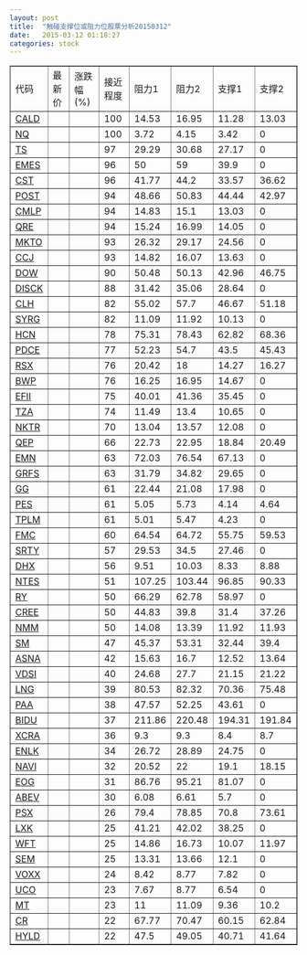 ```yaml
---
layout: post
title:  "触碰支撑位或阻力位股票分析20150312"
date:   2015-03-12 01:18:27
categories: stock
---
```

<script type="text/javascript">
var stockList = []
stockList.push('gb_cald');
stockList.push('gb_nq');
stockList.push('gb_ts');
stockList.push('gb_emes');
stockList.push('gb_cst');
stockList.push('gb_post');
stockList.push('gb_cmlp');
stockList.push('gb_qre');
stockList.push('gb_mkto');
stockList.push('gb_ccj');
stockList.push('gb_dow');
stockList.push('gb_disck');
stockList.push('gb_clh');
stockList.push('gb_syrg');
stockList.push('gb_hcn');
stockList.push('gb_pdce');
stockList.push('gb_rsx');
stockList.push('gb_bwp');
stockList.push('gb_efii');
stockList.push('gb_tza');
stockList.push('gb_nktr');
stockList.push('gb_qep');
stockList.push('gb_emn');
stockList.push('gb_grfs');
stockList.push('gb_gg');
stockList.push('gb_pes');
stockList.push('gb_tplm');
stockList.push('gb_fmc');
stockList.push('gb_srty');
stockList.push('gb_dhx');
stockList.push('gb_ntes');
stockList.push('gb_ry');
stockList.push('gb_cree');
stockList.push('gb_nmm');
stockList.push('gb_sm');
stockList.push('gb_asna');
stockList.push('gb_vdsi');
stockList.push('gb_lng');
stockList.push('gb_paa');
stockList.push('gb_bidu');
stockList.push('gb_xcra');
stockList.push('gb_enlk');
stockList.push('gb_navi');
stockList.push('gb_eog');
stockList.push('gb_abev');
stockList.push('gb_psx');
stockList.push('gb_lxk');
stockList.push('gb_wft');
stockList.push('gb_sem');
stockList.push('gb_voxx');
stockList.push('gb_uco');
stockList.push('gb_mt');
stockList.push('gb_cr');
stockList.push('gb_hyld');
</script>
<table border="1">
 <tr>
 <td>代码</td>
 <td>最新价</td>
 <td>涨跌幅(%)</td>
 <td>接近程度</td>
 <td>阻力1</td>
 <td>阻力2</td>
 <td>支撑1</td>
 <td>支撑2</td>
</tr>
  <tr id="cald" class="green">
  <td><a href="http://stock.finance.sina.com.cn/usstock/quotes/CALD.html" target="_blank">CALD</a></td><td></td><td></td><td>100</td><td>14.53</td><td>16.95</td><td>11.28</td><td>13.03</td></tr>
  <tr id="nq" class="green">
  <td><a href="http://stock.finance.sina.com.cn/usstock/quotes/NQ.html" target="_blank">NQ</a></td><td></td><td></td><td>100</td><td>3.72</td><td>4.15</td><td>3.42</td><td>0</td></tr>
  <tr id="ts" class="green">
  <td><a href="http://stock.finance.sina.com.cn/usstock/quotes/TS.html" target="_blank">TS</a></td><td></td><td></td><td>97</td><td>29.29</td><td>30.68</td><td>27.17</td><td>0</td></tr>
  <tr id="emes" class="red">
  <td><a href="http://stock.finance.sina.com.cn/usstock/quotes/EMES.html" target="_blank">EMES</a></td><td></td><td></td><td>96</td><td>50</td><td>59</td><td>39.9</td><td>0</td></tr>
  <tr id="cst" class="red">
  <td><a href="http://stock.finance.sina.com.cn/usstock/quotes/CST.html" target="_blank">CST</a></td><td></td><td></td><td>96</td><td>41.77</td><td>44.2</td><td>33.57</td><td>36.62</td></tr>
  <tr id="post" class="red">
  <td><a href="http://stock.finance.sina.com.cn/usstock/quotes/POST.html" target="_blank">POST</a></td><td></td><td></td><td>94</td><td>48.66</td><td>50.83</td><td>44.44</td><td>42.97</td></tr>
  <tr id="cmlp" class="red">
  <td><a href="http://stock.finance.sina.com.cn/usstock/quotes/CMLP.html" target="_blank">CMLP</a></td><td></td><td></td><td>94</td><td>14.83</td><td>15.1</td><td>13.03</td><td>0</td></tr>
  <tr id="qre" class="red">
  <td><a href="http://stock.finance.sina.com.cn/usstock/quotes/QRE.html" target="_blank">QRE</a></td><td></td><td></td><td>94</td><td>15.24</td><td>16.99</td><td>14.05</td><td>0</td></tr>
  <tr id="mkto" class="red">
  <td><a href="http://stock.finance.sina.com.cn/usstock/quotes/MKTO.html" target="_blank">MKTO</a></td><td></td><td></td><td>93</td><td>26.32</td><td>29.17</td><td>24.56</td><td>0</td></tr>
  <tr id="ccj" class="green">
  <td><a href="http://stock.finance.sina.com.cn/usstock/quotes/CCJ.html" target="_blank">CCJ</a></td><td></td><td></td><td>93</td><td>14.82</td><td>16.07</td><td>13.63</td><td>0</td></tr>
  <tr id="dow" class="green">
  <td><a href="http://stock.finance.sina.com.cn/usstock/quotes/DOW.html" target="_blank">DOW</a></td><td></td><td></td><td>90</td><td>50.48</td><td>50.13</td><td>42.96</td><td>46.75</td></tr>
  <tr id="disck" class="red">
  <td><a href="http://stock.finance.sina.com.cn/usstock/quotes/DISCK.html" target="_blank">DISCK</a></td><td></td><td></td><td>88</td><td>31.42</td><td>35.06</td><td>28.64</td><td>0</td></tr>
  <tr id="clh" class="red">
  <td><a href="http://stock.finance.sina.com.cn/usstock/quotes/CLH.html" target="_blank">CLH</a></td><td></td><td></td><td>82</td><td>55.02</td><td>57.7</td><td>46.67</td><td>51.18</td></tr>
  <tr id="syrg" class="red">
  <td><a href="http://stock.finance.sina.com.cn/usstock/quotes/SYRG.html" target="_blank">SYRG</a></td><td></td><td></td><td>82</td><td>11.09</td><td>11.92</td><td>10.13</td><td>0</td></tr>
  <tr id="hcn" class="red">
  <td><a href="http://stock.finance.sina.com.cn/usstock/quotes/HCN.html" target="_blank">HCN</a></td><td></td><td></td><td>78</td><td>75.31</td><td>78.43</td><td>62.82</td><td>68.36</td></tr>
  <tr id="pdce" class="red">
  <td><a href="http://stock.finance.sina.com.cn/usstock/quotes/PDCE.html" target="_blank">PDCE</a></td><td></td><td></td><td>77</td><td>52.23</td><td>54.7</td><td>43.5</td><td>45.43</td></tr>
  <tr id="rsx" class="green">
  <td><a href="http://stock.finance.sina.com.cn/usstock/quotes/RSX.html" target="_blank">RSX</a></td><td></td><td></td><td>76</td><td>20.42</td><td>18</td><td>14.27</td><td>16.27</td></tr>
  <tr id="bwp" class="red">
  <td><a href="http://stock.finance.sina.com.cn/usstock/quotes/BWP.html" target="_blank">BWP</a></td><td></td><td></td><td>76</td><td>16.25</td><td>16.95</td><td>14.67</td><td>0</td></tr>
  <tr id="efii" class="red">
  <td><a href="http://stock.finance.sina.com.cn/usstock/quotes/EFII.html" target="_blank">EFII</a></td><td></td><td></td><td>75</td><td>40.01</td><td>41.36</td><td>35.45</td><td>0</td></tr>
  <tr id="tza" class="red">
  <td><a href="http://stock.finance.sina.com.cn/usstock/quotes/TZA.html" target="_blank">TZA</a></td><td></td><td></td><td>74</td><td>11.49</td><td>13.4</td><td>10.65</td><td>0</td></tr>
  <tr id="nktr" class="red">
  <td><a href="http://stock.finance.sina.com.cn/usstock/quotes/NKTR.html" target="_blank">NKTR</a></td><td></td><td></td><td>70</td><td>13.04</td><td>13.57</td><td>12.08</td><td>0</td></tr>
  <tr id="qep" class="green">
  <td><a href="http://stock.finance.sina.com.cn/usstock/quotes/QEP.html" target="_blank">QEP</a></td><td></td><td></td><td>66</td><td>22.73</td><td>22.95</td><td>18.84</td><td>20.49</td></tr>
  <tr id="emn" class="red">
  <td><a href="http://stock.finance.sina.com.cn/usstock/quotes/EMN.html" target="_blank">EMN</a></td><td></td><td></td><td>63</td><td>72.03</td><td>76.54</td><td>67.13</td><td>0</td></tr>
  <tr id="grfs" class="red">
  <td><a href="http://stock.finance.sina.com.cn/usstock/quotes/GRFS.html" target="_blank">GRFS</a></td><td></td><td></td><td>63</td><td>31.79</td><td>34.82</td><td>29.65</td><td>0</td></tr>
  <tr id="gg" class="green">
  <td><a href="http://stock.finance.sina.com.cn/usstock/quotes/GG.html" target="_blank">GG</a></td><td></td><td></td><td>61</td><td>22.44</td><td>21.08</td><td>17.98</td><td>0</td></tr>
  <tr id="pes" class="red">
  <td><a href="http://stock.finance.sina.com.cn/usstock/quotes/PES.html" target="_blank">PES</a></td><td></td><td></td><td>61</td><td>5.05</td><td>5.73</td><td>4.14</td><td>4.64</td></tr>
  <tr id="tplm" class="red">
  <td><a href="http://stock.finance.sina.com.cn/usstock/quotes/TPLM.html" target="_blank">TPLM</a></td><td></td><td></td><td>61</td><td>5.01</td><td>5.47</td><td>4.23</td><td>0</td></tr>
  <tr id="fmc" class="green">
  <td><a href="http://stock.finance.sina.com.cn/usstock/quotes/FMC.html" target="_blank">FMC</a></td><td></td><td></td><td>60</td><td>64.54</td><td>64.72</td><td>55.75</td><td>59.53</td></tr>
  <tr id="srty" class="red">
  <td><a href="http://stock.finance.sina.com.cn/usstock/quotes/SRTY.html" target="_blank">SRTY</a></td><td></td><td></td><td>57</td><td>29.53</td><td>34.5</td><td>27.46</td><td>0</td></tr>
  <tr id="dhx" class="green">
  <td><a href="http://stock.finance.sina.com.cn/usstock/quotes/DHX.html" target="_blank">DHX</a></td><td></td><td></td><td>56</td><td>9.51</td><td>10.03</td><td>8.33</td><td>8.88</td></tr>
  <tr id="ntes" class="green">
  <td><a href="http://stock.finance.sina.com.cn/usstock/quotes/NTES.html" target="_blank">NTES</a></td><td></td><td></td><td>51</td><td>107.25</td><td>103.44</td><td>96.85</td><td>90.33</td></tr>
  <tr id="ry" class="green">
  <td><a href="http://stock.finance.sina.com.cn/usstock/quotes/RY.html" target="_blank">RY</a></td><td></td><td></td><td>50</td><td>66.29</td><td>62.78</td><td>58.97</td><td>0</td></tr>
  <tr id="cree" class="green">
  <td><a href="http://stock.finance.sina.com.cn/usstock/quotes/CREE.html" target="_blank">CREE</a></td><td></td><td></td><td>50</td><td>44.83</td><td>39.8</td><td>31.4</td><td>37.26</td></tr>
  <tr id="nmm" class="green">
  <td><a href="http://stock.finance.sina.com.cn/usstock/quotes/NMM.html" target="_blank">NMM</a></td><td></td><td></td><td>50</td><td>14.08</td><td>13.39</td><td>11.92</td><td>11.93</td></tr>
  <tr id="sm" class="red">
  <td><a href="http://stock.finance.sina.com.cn/usstock/quotes/SM.html" target="_blank">SM</a></td><td></td><td></td><td>47</td><td>45.37</td><td>53.31</td><td>32.44</td><td>39.4</td></tr>
  <tr id="asna" class="green">
  <td><a href="http://stock.finance.sina.com.cn/usstock/quotes/ASNA.html" target="_blank">ASNA</a></td><td></td><td></td><td>42</td><td>15.63</td><td>16.7</td><td>12.52</td><td>13.64</td></tr>
  <tr id="vdsi" class="green">
  <td><a href="http://stock.finance.sina.com.cn/usstock/quotes/VDSI.html" target="_blank">VDSI</a></td><td></td><td></td><td>40</td><td>24.68</td><td>27.7</td><td>21.15</td><td>21.22</td></tr>
  <tr id="lng" class="green">
  <td><a href="http://stock.finance.sina.com.cn/usstock/quotes/LNG.html" target="_blank">LNG</a></td><td></td><td></td><td>39</td><td>80.53</td><td>82.32</td><td>70.36</td><td>75.48</td></tr>
  <tr id="paa" class="red">
  <td><a href="http://stock.finance.sina.com.cn/usstock/quotes/PAA.html" target="_blank">PAA</a></td><td></td><td></td><td>38</td><td>47.57</td><td>52.25</td><td>43.61</td><td>0</td></tr>
  <tr id="bidu" class="red">
  <td><a href="http://stock.finance.sina.com.cn/usstock/quotes/BIDU.html" target="_blank">BIDU</a></td><td></td><td></td><td>37</td><td>211.86</td><td>220.48</td><td>194.31</td><td>191.84</td></tr>
  <tr id="xcra" class="red">
  <td><a href="http://stock.finance.sina.com.cn/usstock/quotes/XCRA.html" target="_blank">XCRA</a></td><td></td><td></td><td>36</td><td>9.3</td><td>9.3</td><td>8.4</td><td>8.7</td></tr>
  <tr id="enlk" class="red">
  <td><a href="http://stock.finance.sina.com.cn/usstock/quotes/ENLK.html" target="_blank">ENLK</a></td><td></td><td></td><td>34</td><td>26.72</td><td>28.89</td><td>24.75</td><td>0</td></tr>
  <tr id="navi" class="green">
  <td><a href="http://stock.finance.sina.com.cn/usstock/quotes/NAVI.html" target="_blank">NAVI</a></td><td></td><td></td><td>32</td><td>20.52</td><td>22</td><td>19.1</td><td>18.15</td></tr>
  <tr id="eog" class="red">
  <td><a href="http://stock.finance.sina.com.cn/usstock/quotes/EOG.html" target="_blank">EOG</a></td><td></td><td></td><td>31</td><td>86.76</td><td>95.21</td><td>81.07</td><td>0</td></tr>
  <tr id="abev" class="green">
  <td><a href="http://stock.finance.sina.com.cn/usstock/quotes/ABEV.html" target="_blank">ABEV</a></td><td></td><td></td><td>30</td><td>6.08</td><td>6.61</td><td>5.7</td><td>0</td></tr>
  <tr id="psx" class="green">
  <td><a href="http://stock.finance.sina.com.cn/usstock/quotes/PSX.html" target="_blank">PSX</a></td><td></td><td></td><td>26</td><td>79.4</td><td>78.85</td><td>70.8</td><td>73.61</td></tr>
  <tr id="lxk" class="green">
  <td><a href="http://stock.finance.sina.com.cn/usstock/quotes/LXK.html" target="_blank">LXK</a></td><td></td><td></td><td>25</td><td>41.21</td><td>42.02</td><td>38.25</td><td>0</td></tr>
  <tr id="wft" class="green">
  <td><a href="http://stock.finance.sina.com.cn/usstock/quotes/WFT.html" target="_blank">WFT</a></td><td></td><td></td><td>25</td><td>14.86</td><td>16.73</td><td>10.07</td><td>11.97</td></tr>
  <tr id="sem" class="red">
  <td><a href="http://stock.finance.sina.com.cn/usstock/quotes/SEM.html" target="_blank">SEM</a></td><td></td><td></td><td>25</td><td>13.31</td><td>13.66</td><td>12.1</td><td>0</td></tr>
  <tr id="voxx" class="green">
  <td><a href="http://stock.finance.sina.com.cn/usstock/quotes/VOXX.html" target="_blank">VOXX</a></td><td></td><td></td><td>24</td><td>8.42</td><td>8.77</td><td>7.82</td><td>0</td></tr>
  <tr id="uco" class="green">
  <td><a href="http://stock.finance.sina.com.cn/usstock/quotes/UCO.html" target="_blank">UCO</a></td><td></td><td></td><td>23</td><td>7.67</td><td>8.77</td><td>6.54</td><td>0</td></tr>
  <tr id="mt" class="green">
  <td><a href="http://stock.finance.sina.com.cn/usstock/quotes/MT.html" target="_blank">MT</a></td><td></td><td></td><td>23</td><td>11</td><td>11.09</td><td>9.36</td><td>10.2</td></tr>
  <tr id="cr" class="green">
  <td><a href="http://stock.finance.sina.com.cn/usstock/quotes/CR.html" target="_blank">CR</a></td><td></td><td></td><td>22</td><td>67.77</td><td>70.47</td><td>60.15</td><td>62.84</td></tr>
  <tr id="hyld" class="green">
  <td><a href="http://stock.finance.sina.com.cn/usstock/quotes/HYLD.html" target="_blank">HYLD</a></td><td></td><td></td><td>22</td><td>47.5</td><td>49.05</td><td>40.71</td><td>41.64</td></tr>
</table>
